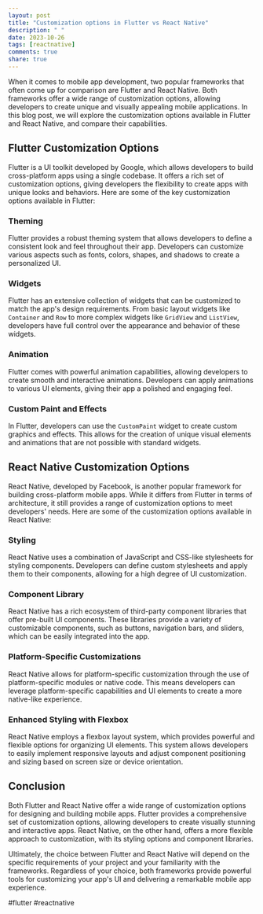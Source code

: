 ```yaml
---
layout: post
title: "Customization options in Flutter vs React Native"
description: " "
date: 2023-10-26
tags: [reactnative]
comments: true
share: true
---
```


When it comes to mobile app development, two popular frameworks that often come up for comparison are Flutter and React Native. Both frameworks offer a wide range of customization options, allowing developers to create unique and visually appealing mobile applications. In this blog post, we will explore the customization options available in Flutter and React Native, and compare their capabilities.

## Flutter Customization Options

Flutter is a UI toolkit developed by Google, which allows developers to build cross-platform apps using a single codebase. It offers a rich set of customization options, giving developers the flexibility to create apps with unique looks and behaviors. Here are some of the key customization options available in Flutter:

### Theming

Flutter provides a robust theming system that allows developers to define a consistent look and feel throughout their app. Developers can customize various aspects such as fonts, colors, shapes, and shadows to create a personalized UI.

### Widgets

Flutter has an extensive collection of widgets that can be customized to match the app's design requirements. From basic layout widgets like `Container` and `Row` to more complex widgets like `GridView` and `ListView`, developers have full control over the appearance and behavior of these widgets.

### Animation

Flutter comes with powerful animation capabilities, allowing developers to create smooth and interactive animations. Developers can apply animations to various UI elements, giving their app a polished and engaging feel.

### Custom Paint and Effects

In Flutter, developers can use the `CustomPaint` widget to create custom graphics and effects. This allows for the creation of unique visual elements and animations that are not possible with standard widgets.

## React Native Customization Options

React Native, developed by Facebook, is another popular framework for building cross-platform mobile apps. While it differs from Flutter in terms of architecture, it still provides a range of customization options to meet developers' needs. Here are some of the customization options available in React Native:

### Styling

React Native uses a combination of JavaScript and CSS-like stylesheets for styling components. Developers can define custom stylesheets and apply them to their components, allowing for a high degree of UI customization.

### Component Library

React Native has a rich ecosystem of third-party component libraries that offer pre-built UI components. These libraries provide a variety of customizable components, such as buttons, navigation bars, and sliders, which can be easily integrated into the app.

### Platform-Specific Customizations

React Native allows for platform-specific customization through the use of platform-specific modules or native code. This means developers can leverage platform-specific capabilities and UI elements to create a more native-like experience.

### Enhanced Styling with Flexbox

React Native employs a flexbox layout system, which provides powerful and flexible options for organizing UI elements. This system allows developers to easily implement responsive layouts and adjust component positioning and sizing based on screen size or device orientation.

## Conclusion

Both Flutter and React Native offer a wide range of customization options for designing and building mobile apps. Flutter provides a comprehensive set of customization options, allowing developers to create visually stunning and interactive apps. React Native, on the other hand, offers a more flexible approach to customization, with its styling options and component libraries.

Ultimately, the choice between Flutter and React Native will depend on the specific requirements of your project and your familiarity with the frameworks. Regardless of your choice, both frameworks provide powerful tools for customizing your app's UI and delivering a remarkable mobile app experience.

#flutter #reactnative